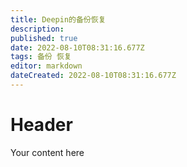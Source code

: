```yaml
---
title: Deepin的备份恢复
description: 
published: true
date: 2022-08-10T08:31:16.677Z
tags: 备份 恢复
editor: markdown
dateCreated: 2022-08-10T08:31:16.677Z
---
```


# Header
Your content here